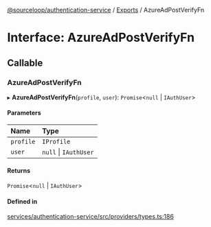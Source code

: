 [@sourceloop/authentication-service](../README.md) / [Exports](../modules.md) / AzureAdPostVerifyFn

# Interface: AzureAdPostVerifyFn

## Callable

### AzureAdPostVerifyFn

▸ **AzureAdPostVerifyFn**(`profile`, `user`): `Promise`<``null`` \| `IAuthUser`\>

#### Parameters

| Name | Type |
| :------ | :------ |
| `profile` | `IProfile` |
| `user` | ``null`` \| `IAuthUser` |

#### Returns

`Promise`<``null`` \| `IAuthUser`\>

#### Defined in

[services/authentication-service/src/providers/types.ts:186](https://github.com/codeweb05/repo1/blob/a4cf318/services/authentication-service/src/providers/types.ts#L186)
